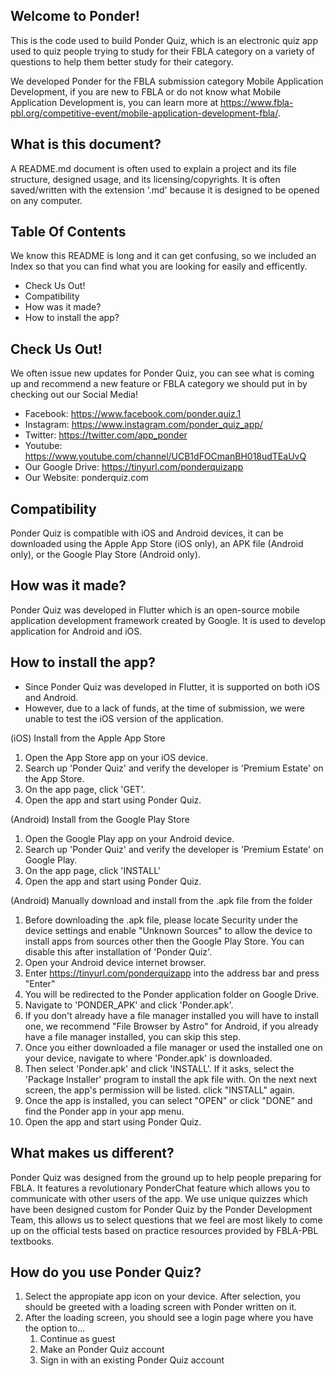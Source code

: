 ## Welcome to Ponder!
This is the code used to build Ponder Quiz, which is an electronic quiz app used to quiz people trying to study for their FBLA category on a variety of questions to help them better study for their category. 

We developed Ponder for the FBLA submission category Mobile Application Development, if you are new to FBLA or do not know what Mobile Application Development is, you can learn more at https://www.fbla-pbl.org/competitive-event/mobile-application-development-fbla/.

## What is this document?
A README.md document is often used to explain a project and its file structure, designed usage, and its licensing/copyrights. It is often saved/written with the extension '.md' because it is designed to be opened on any computer.

## Table Of Contents
We know this README is long and it can get confusing, so we included an Index so that you can find what you are looking for easily and efficently.

* Check Us Out!
* Compatibility 
* How was it made?
* How to install the app?

## Check Us Out!
We often issue new updates for Ponder Quiz, you can see what is coming up and recommend a new feature or FBLA category we should put in by checking out our Social Media!

* Facebook: https://www.facebook.com/ponder.quiz.1
* Instagram: https://www.instagram.com/ponder_quiz_app/
* Twitter: https://twitter.com/app_ponder
* Youtube: https://www.youtube.com/channel/UCB1dFOCmanBH018udTEaUvQ
* Our Google Drive: https://tinyurl.com/ponderquizapp
* Our Website: ponderquiz.com

## Compatibility 
Ponder Quiz is compatible with iOS and Android devices, it can be downloaded using the Apple App Store (iOS only), an APK file (Android only), or the Google Play Store (Android only).

## How was it made?
Ponder Quiz was developed in Flutter which is an open-source mobile application development framework created by Google. It is used to develop application for Android and iOS. 

## How to install the app?
* Since Ponder Quiz was developed in Flutter, it is supported on both iOS and Android.
* However, due to a lack of funds, at the time of submission, we were unable to test the iOS version of the application. 

(iOS) Install from the Apple App Store
1. Open the App Store app on your iOS device.
2. Search up 'Ponder Quiz' and verify the developer is 'Premium Estate' on the App Store.
3. On the app page, click 'GET'.
4. Open the app and start using Ponder Quiz.

(Android) Install from the Google Play Store
1. Open the Google Play app on your Android device.
2. Search up 'Ponder Quiz' and verify the developer is 'Premium Estate' on Google Play.
3. On the app page, click 'INSTALL'
4. Open the app and start using Ponder Quiz.

(Android) Manually download and install from the .apk file from the folder
1. Before downloading the .apk file, please locate Security under the device settings and enable "Unknown Sources" to allow the device to install apps from sources other then the Google Play Store. You can disable this after installation of 'Ponder Quiz'.
2. Open your Android device internet browser.
3. Enter https://tinyurl.com/ponderquizapp into the address bar and press "Enter"
4. You will be redirected to the Ponder application folder on Google Drive.
5. Navigate to 'PONDER_APK' and click 'Ponder.apk'.
6. If you don't already have a file manager installed you will have to install one, we recommend "File Browser by Astro" for Android, if you already have a file manager installed, you can skip this step.
7.  Once you either downloaded a file manager or used the installed one on your device, navigate to where 'Ponder.apk' is downloaded.
8. Then select 'Ponder.apk' and click 'INSTALL'. If it asks, select the 'Package Installer' program to install the apk file with. On the next next screen, the app's permission will be listed. click "INSTALL" again.
9. Once the app is installed, you can select "OPEN" or click "DONE" and find the Ponder app in your app menu.
10. Open the app and start using Ponder Quiz.

## What makes us different?
Ponder Quiz was designed from the ground up to help people preparing for FBLA. It features a revolutionary PonderChat feature which allows you to communicate with other users of the app. We use unique quizzes which have been designed custom for Ponder Quiz by the Ponder Development Team, this allows us to select questions that we feel are most likely to come up on the official tests based on practice resources provided by FBLA-PBL textbooks.

## How do you use Ponder Quiz?
1. Select the appropiate app icon on your device. After selection, you should be greeted with a loading screen with Ponder written on it.
2. After the loading screen, you should see a login page where you have the option to...
	1. Continue as guest
	2. Make an Ponder Quiz account
	3. Sign in with an existing Ponder Quiz account
